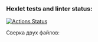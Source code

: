 ### Hexlet tests and linter status:
[![Actions Status](https://github.com/Aphie/java-project-lvl2/workflows/hexlet-check/badge.svg)](https://github.com/Aphie/java-project-lvl2/actions)

Сверка двух файлов:

